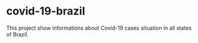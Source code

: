 # covid-19-brazil
This project show informations about Covid-19 cases situation in all states of Brazil. 

